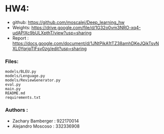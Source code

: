 

# HW4:            
- github:  https://github.com/moscalej/Deep_learning_hw
- Weights: https://drive.google.com/file/d/1G32o0vm3NRO-xq4-udAPlXc9bULXpthT/view?usp=sharing
- Report : https://docs.google.com/document/d/1JNtPikA1tTZ38amhDKeJQjkTsvNXL0YqrjpTIFsv0zg/edit?usp=sharing

### Files:      
    models/BLEU.py
    models/Lenguage.py
    models/ReviewGenerator.py
    eval.py
    main.py
    README.md
    requirements.txt
    
### Authors :       
* Zachary Bamberger : 922170014
* Alejandro Moscoso : 332336908


